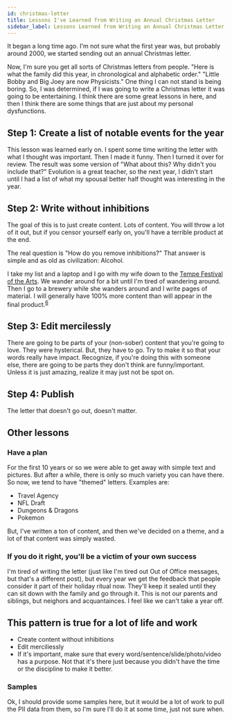 ```yaml
---
id: christmas-letter 
title: Lessons I've Learned from Writing an Annual Christmas Letter
sidebar_label: Lessons Learned from Writing an Annual Christmas Letter
---
```


It began a long time ago.  I'm not sure what the first year was, but probably around 2000, we started sending out an annual Christmas letter.  

Now, I'm sure you get all sorts of Christmas letters from people.  "Here is what the family did this year, in chronological and alphabetic order."  "Little Bobby and Big Joey are now Physicists."  One thing I can not stand is being boring.  So, I was determined, if I was going to write a Christmas letter it was going to be entertaining.  I think there are some great lessons in here, and then I think there are some things that are just about my personal dysfunctions.

## Step 1:  Create a list of notable events for the year

This lesson was learned early on.  I spent some time writing the letter with what I thought was important.  Then I made it funny.  Then I turned it over for review.  The result was some version of "What about this?  Why didn't you include that?"  Evolution is a great teacher, so the next year, I didn't start until I had a list of what my spousal better half thought was interesting in the year.

## Step 2:  Write without inhibitions

The goal of this is to just create content.  Lots of content.  You will throw a lot of it out, but if you censor yourself early on, you'll have a terrible product at the end.

The real question is "How do you remove inhibitions?"  That answer is simple and as old as civilization:  Alcohol.

I take my list and a laptop and I go with my wife down to the [Tempe Festival of the Arts](https://www.tempefestivalofthearts.com/).  We wander around for a bit until I'm tired of wandering around.  Then I go to a brewery while she wanders around and I write pages of material.  I will generally have 100% more content than will appear in the final product.<sup>[6](references.md#6)</sup>

## Step 3:  Edit mercilessly 

There are going to be parts of your (non-sober) content that you're going to love.  They were hysterical.  But, they have to go.  Try to make it so that your words really have impact.  Recognize, if you're doing this with someone else, there are going to be parts they don't think are funny/important.  Unless it is just amazing, realize it may just not be spot on.

## Step 4:  Publish

The letter that doesn't go out, doesn't matter.

## Other lessons

### Have a plan

For the first 10 years or so we were able to get away with simple text and pictures.  But after a while, there is only so much variety you can have there.  So now, we tend to have "themed" letters.  Examples are:
* Travel Agency
* NFL Draft
* Dungeons & Dragons
* Pokemon

But, I've written a ton of content, and then we've decided on a theme, and a lot of that content was simply wasted.

### If you do it right, you'll be a victim of your own success

I'm tired of writing the letter (just like I'm tired out Out of Office messages, but that's a different post), but every year we get the feedback that people consider it part of their holiday ritual now.  They'll keep it sealed until they can sit down with the family and go through it.  This is not our parents and siblings, but neighors and acquantainces.  I feel like we can't take a year off.

## This pattern is true for a lot of life and work

* Create content without inhibitions
* Edit merciliessly
* If it's important, make sure that every word/sentence/slide/photo/video has a purpose.  Not that it's there just because you didn't have the time or the discipline to make it better.

### Samples

Ok, I should provide some samples here, but it would be a lot of work to pull the PII data from them, so I'm sure I'll do it at some time, just not sure when.
